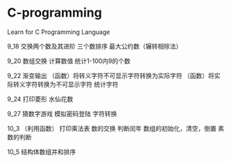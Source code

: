 # C-programming
Learn for C Programming Language
 
9_18   交换两个数及其进阶   三个数排序    最大公约数（辗转相除法）

9_20   数组交换            计算数值      统计1-100内9的个数

9_22   渐变输出            （函数）将转义字符不可显示字符转换为实际字符        （函数）将实际转义字符转换为不可显示字符      统计字符

9_24   打印菱形            水仙花数

9_27   猜数字游戏          模拟密码登陆      字符转换

10_3 （利用函数）          打印乘法表        数的交换      判断闰年    数组的初始化，清空，倒置      素数的判断

10_5   结构体数组并和排序

